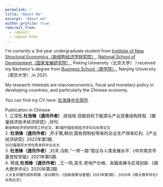 ```yaml
---
permalink: /
title: "About Me"
excerpt: "About me"
author_profile: true
redirect_from: 
  - /about/
  - /about.html
---
```

I'm currently a 3rd year undergraduate student from [ Institute of New Structural Economics（新结构经济学研究院）](https://www.nse.pku.edu.cn/), [ National School of Development（国家发展研究院）](https://nsd.pku.edu.cn/), Peking University（北京大学）.I received my Bachelor's degree from [Business School（商学院）](https://nubs.nju.edu.cn/), Nanjing University（南京大学）,in 2021.

My research interests are macroeconomics, fiscal and monetary policy in developing countries, and particularly the Chinese economy.

You can find my CV here: [杜浩锋中文简历](../assets/杜浩锋中文简历.pdf).

Publication in Chinese\
​1. 江深哲,**杜浩锋（通讯作者）**,徐铭梽.双碳目标下能源与产业双重结构转型.《数量经济技术经济研究》,待刊.\
<small>新结构经济学研究院工作论文，第1届中国宏观经济学论坛优秀论文</small>\
2. **杜浩锋（通讯作者）**,乔子荑,韩剑.国有控制权带来的企业生产效率红利.《产业经济研究》2022年第1期.\
<small>2021届南京大学优秀本科毕业论文</small>\
3. **杜浩锋（通讯作者）**,刘洋,冯帆.“一带一路”倡议与人类发展水平.《中共南京市委党校学报》2021年第5期.\
4. 蒋彧,**杜浩锋（通讯作者）**,王一鸣,袁冬.房地产价格、金融发展与区域创新.《南大商学评论》2020年第2期\
<small>人大复印报刊资料转载（复印期刊：《创新政策与管理》2021年第1期），2020年《南大商学评论》优秀论文</small>\
